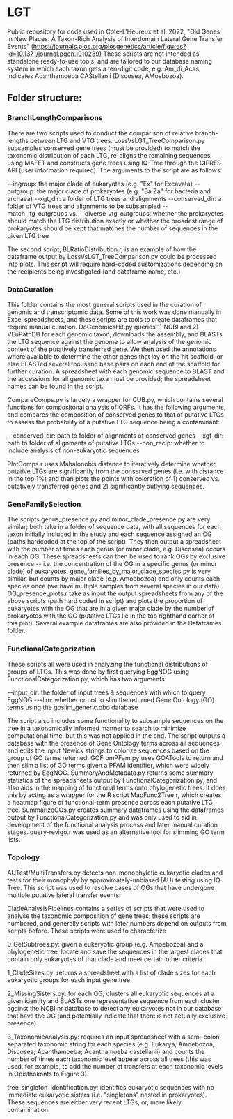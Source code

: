 # LGT
Public repository for code used in Cote-L'Heureux et al. 2022, "Old Genes in New Places: A Taxon-Rich Analysis of Interdomain Lateral Gene Transfer Events" (https://journals.plos.org/plosgenetics/article/figures?id=10.1371/journal.pgen.1010239) These scripts are not intended as standalone ready-to-use tools, and are tailored to our database naming system in which each taxon gets a ten-digit code, e.g. Am_di_Acas indicates Acanthamoeba CAStellanii (DIscosea, AMoebozoa).

## Folder structure:
### BranchLengthComparisons
There are two scripts used to conduct the comparison of relative branch-lengths between LTG and VTG trees. LossVsLGT_TreeComparison.py subsamples conserved gene trees (must be provided) to match the taxonomic distribution of each LTG, re-aligns the remaining sequences using MAFFT and constructs gene trees using IQ-Tree through the CIPRES API (user information required). The arguments to the script are as follows:

--ingroup: the major clade of eukaryotes (e.g. "Ex" for Excavata)
--outgroup: the major clade of prokaryotes (e.g. "Ba Za" for bacteria and archaea)
--xgt_dir: a folder of LTG trees and alignments
--conserved_dir: a folder of VTG trees and alignments to be subsampled
--match_ltg_outgroups vs. --diverse_vtg_outgroups: whether the prokaryotes should match the LTG distribution exactly or whether the broadest range of prokaryotes should be kept that matches the number of sequences in the given LTG tree

The second script, BLRatioDistribution.r, is an example of how the dataframe output by LossVsLGT_TreeComparison.py could be processed into plots. This script will require hard-coded customizations depending on the recipients being investigated (and dataframe name, etc.)

### DataCuration
This folder contains the most general scripts used in the curation of genomic and transcriptomic data. Some of this work was done manually in Excel spreadsheets, and these scripts are tools to create dataframes that require manual curation. DoGenomicsHit.py queries 1) NCBI and 2) VEuPathDB for each genomic taxon, downloads the assembly, and BLASTs the LTG sequence against the genome to allow analysis of the genomic context of the putatively transferred gene. We then used the annotations where available to determine the other genes that lay on the hit scaffold, or else BLASTed several thousand base pairs on each end of the scaffold for further curation. A spreadsheet with each genomic sequence to BLAST and the accessions for all genomic taxa must be provided; the spreadsheet names can be found in the script. 

CompareComps.py is largely a wrapper for CUB.py, which contains several functions for compositonal analysis of ORFs. It has the following arguments, and compares the composition of conserved genes to that of putative LTGs to assess the probability of a putative LTG sequence being a contaminant:

--conserved_dir: path to folder of alignments of conserved genes
--xgt_dir: path to folder of alignments of putative LTGs
--non_recip: whether to include analysis of non-eukaryotic sequences

PlotComps.r uses Mahalonobis distance to iteratively determine whether putative LTGs are significantly from the conserved genes (i.e. with distance in the top 1%) and then plots the points with coloration of 1) conserved vs. putatively transferred genes and 2) significantly outlying sequences.

### GeneFamilySelection
The scripts genus_presence.py and minor_clade_presence.py are very similar; both take in a folder of sequence data, with all sequences for each taxon initially included in the study and each sequence assigned an OG (paths hardcoded at the top of the script). They then output a spreadsheet with the number of times each genus (or minor clade, e.g. Discosea) occurs in each OG. These spreadsheets can then be used to rank OGs by exclusive presence -- i.e. the concentration of the OG in a specific genus (or minor clade) of eukaryotes. gene_families_by_major_clade_species.py is very similar, but counts by major clade (e.g. Amoebozoa) and only counts each species once (we have multiple samples from several species in our data). OG_presence_plots.r take as input the output spreadsheets from any of the above scripts (path hard coded in script) and plots the proportion of eukaryotes with the OG that are in a given major clade by the number of prokaryotes with the OG (putative LTGs lie in the top righthand corner of this plot). Several example dataframes are also provided in the Dataframes folder.

### FunctionalCategorization
These scripts all were used in analyzing the functional distributions of groups of LTGs. This was done by first querying EggNOG using FunctionalCategorization.py, which has two arguments:

--input_dir: the folder of input trees & sequences with which to query EggNOG
--slim: whether or not to slim the returned Gene Ontology (GO) terms using the goslim_generic.obo database

The script also includes some functionality to subsample sequences on the tree in a taxonomically informed manner to search to minimize computational time, but this was not applied in the end. The script outputs a database with the presence of Gene Ontology terms across all sequences and edits the input Newick strings to colorize sequences based on the group of GO terms returned. GOFromPFam.py uses GOATools to return and then slim a list of GO terms given a PFAM identifier, which were widely returned by EggNOG. SummaryAndMetadata.py returns some summary statistics of the spreadsheets output by FunctionalCategorization.py, and also aids in the mapping of functional terms onto phylogenetic trees. It does this by acting as a wrapper for the R script MapFunc2Tree.r, which creates a heatmap figure of functional-term presence across each putative LTG tree. SummarizeGOs.py creates summary dataframes using the dataframes output by FunctionalCategorization.py and was only used to aid in development of the functional analysis process and later manual curation stages. query-revigo.r was used as an alternative tool for slimming GO term lists.

### Topology
AUTest/MultiTransfers.py detects non-monophyletic eukaryotic clades and tests for their monophyly by approximately-unbiased (AU) testing using IQ-Tree. This script was used to resolve cases of OGs that have undergone multiple putative lateral transfer events.

CladeAnalysisPipelines contains a series of scripts that were used to analyse the taxonomic composition of gene trees; these scripts are numbered, and generally scripts with later numbers depend on outputs from scripts before. These scripts were used to characterize 

0_GetSubtrees.py: given a eukaryotic group (e.g. Amoebozoa) and a phylogenetic tree, locate and save the sequences in the largest clades that contain only eukaryotes of that clade and meet certain other criteria

1_CladeSizes.py: returns a spreadsheet with a list of clade sizes for each eukaryotic groups for each input gene tree

2_MissingSisters.py: for each OG, clusters all eukaryotic sequences at a given identity and BLASTs one representative sequence from each cluster against the NCBI nr database to detect any eukaryotes not in our database that have the OG (and potentially indicate that there is not actually exclusive presence)

3_TaxonomicAnalysis.py: requires an input spreadsheet with a semi-colon separated taxonomic string for each species (e.g. Eukarya; Amoebozoa; Discosea; Acanthamoeba; Acanthamoeba castellanii) and counts the number of times each taxonomic level appear across all trees (this was used, for example, to add the number of transfers at each taxonomic levels in Opisthokonts to Figure 3).

tree_singleton_identification.py: identifies eukaryotic sequences with no immediate eukaryotic sisters (i.e. "singletons" nested in prokaryotes). These sequences are either very recent LTGs, or, more likely, contamination.
